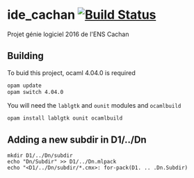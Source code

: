 # ide_cachan [![Build Status](https://travis-ci.org/severus21/ide_cachan.svg?branch=master)](https://travis-ci.org/severus21/ide_cachan)
Projet génie logiciel 2016 de l'ENS Cachan

## Building

To buid this project, ocaml 4.04.0 is required

```bash
opam update
opam switch 4.04.0
```

You will need the `lablgtk` and `ounit` modules and `ocamlbuild`
```bash
opam install lablgtk ounit ocamlbuild
```

## Adding a new subdir in D1/../Dn
```
mkdir D1/../Dn/subdir
echo "Dn/Subdir" >> D1/../Dn.mlpack
echo "<D1/../Dn/subdir/*.cmx>: for-pack(D1. .. .Dn.Subdir)
```
